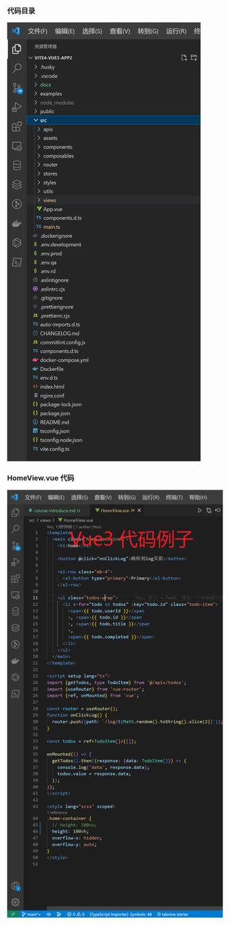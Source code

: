### **代码目录**

![](assets/11-code-dir.png)

### **HomeView.vue 代码**

![](assets/15-HomeView-examples.png)

